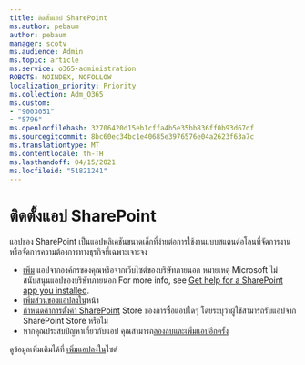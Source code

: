 ```yaml
---
title: ติดตั้งแอป SharePoint
ms.author: pebaum
author: pebaum
manager: scotv
ms.audience: Admin
ms.topic: article
ms.service: o365-administration
ROBOTS: NOINDEX, NOFOLLOW
localization_priority: Priority
ms.collection: Adm_O365
ms.custom:
- "9003051"
- "5796"
ms.openlocfilehash: 32706420d15eb1cffa4b5e35bb836ff0b93d67df
ms.sourcegitcommit: 8bc60ec34bc1e40685e3976576e04a2623f63a7c
ms.translationtype: MT
ms.contentlocale: th-TH
ms.lasthandoff: 04/15/2021
ms.locfileid: "51821241"
---
```

# <a name="install-sharepoint-apps"></a>ติดตั้งแอป SharePoint

แอปของ SharePoint เป็นแอปพลิเคชันขนาดเล็กที่ง่ายต่อการใช้งานแบบสแตนด์อโลนที่จัดการงานหรือจัดการความต้องการทางธุรกิจที่เฉพาะเจาะจง

- [เพิ่ม](https://support.microsoft.com/office/ef9c0dbd-7fe1-4715-a1b0-fe3bc81317cb)  แอปจากองค์กรของคุณหรือจากเว็บไซต์ของบริษัทภายนอก หมายเหตุ Microsoft ไม่สนับสนุนแอปของบริษัทภายนอก For more info, see  [Get help for a SharePoint app you installed](https://support.office.com/article/get-help-for-a-sharepoint-app-you-installed-fd98af7f-6af0-4573-8360-8f5631c6ab21).
-   [เพิ่มส่วนของแอปลงใน](https://support.microsoft.com/office/6f06c0b7-44b8-4c69-b4ad-85197eee8d78)หน้า
-   [กําหนดค่าการตั้งค่า SharePoint](https://docs.microsoft.com/sharepoint/configure-sharepoint-store-settings)  Store ของการซื้อแอปใดๆ โดยระบุว่าผู้ใช้สามารถรับแอปจาก SharePoint Store หรือไม่
-   หากคุณประสบปัญหาเกี่ยวกับแอป คุณสามารถ[ลองลบและเพิ่ม](https://support.microsoft.com/office/03198d1b-c33b-498d-9469-af641a587d6c)[แอปอีกครั้ง](https://support.microsoft.com/office/ef9c0dbd-7fe1-4715-a1b0-fe3bc81317cb)

ดูข้อมูลเพิ่มเติมได้ที่  [เพิ่มแอปลงใน](https://support.microsoft.com/office/add-an-app-to-a-site-ef9c0dbd-7fe1-4715-a1b0-fe3bc81317cb)ไซต์